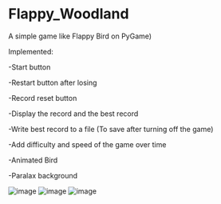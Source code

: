 # Flappy_Woodland
A simple game like Flappy Bird on PyGame)

Implemented: 

-Start button

-Restart button after losing

-Record reset button

-Display the record and the best record

-Write best record to a file (To save after turning off the game)

-Add difficulty and speed of the game over time

-Animated Bird

-Paralax background

![image](https://github.com/Koyshem/Flappy_Woodland/assets/99501085/59943ff3-c149-4f89-bc31-d83e60d1ad44)
![image](https://github.com/Koyshem/Flappy_Woodland/assets/99501085/5c947c72-4d4a-4248-b585-c817828cec1e)
![image](https://github.com/Koyshem/Flappy_Woodland/assets/99501085/d776582f-5cbb-4116-8a0b-9a05979618dc)

